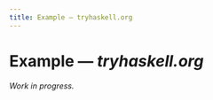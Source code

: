 ```yaml
---
title: Example — tryhaskell.org
---
```



Example — _tryhaskell.org_
==========================

_Work in progress._
